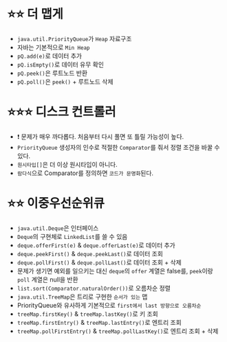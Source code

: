 # ⭐⭐ 더 맵게

* `java.util.PriorityQueue`가 `Heap` 자료구조
* 자바는 기본적으로 `Min Heap`
* `pQ.add(e)`로 데이터 추가
* `pQ.isEmpty()`로 데이터 유무 확인
* `pQ.peek()`은 루트노드 반환
* `pQ.poll()`은 `peek()` + 루트노드 삭제

# ⭐⭐⭐ 디스크 컨트롤러

* ❗️ 문제가 매우 까다롭다. 처음부터 다시 풀면 또 틀릴 가능성이 높다.
* `PriorityQueue` 생성자의 인수로 적절한 `Comparator`를 줘서 정렬 조건을 바꿀 수 있다.
* `원시타입[]`은 더 이상 원시타입이 아니다.
* `람다식`으로 Comparator를 정의하면 `코드가 문명화`된다.

# ⭐⭐ 이중우선순위큐

* `java.util.Deque`은 인터페이스
* `Deque`의 구현체로 `LinkedList`를 쓸 수 있음
* `deque.offerFirst(e)` & `deque.offerLast(e)`로 데이터 추가
* `deque.peekFirst()` & `deque.peekLast()`로 데이터 조회
* `deque.pollFirst()` & `deque.pollLast()`로 데이터 조회 + 삭제
* 문제가 생기면 예외를 일으키는 대신 `deque`의 `offer` 계열은 false를, `peek`이랑 `poll` 계열은 null을 반환
* `list.sort(Comparator.naturalOrder())`로 오름차순 정렬
* `java.util.TreeMap`은 트리로 구현한 `순서가 있는` 맵
* PriorityQueue와 유사하게 기본적으로 `first에서 last 방향으로 오름차순`
* `treeMap.firstKey()` & `treeMap.lastKey()`로 키 조회
* `treeMap.firstEntry()` & `treeMap.lastEntry()`로 엔트리 조회
* `treeMap.pollFirstEntry()` & `treeMap.pollLastKey()`로 엔트리 조회 + 삭제